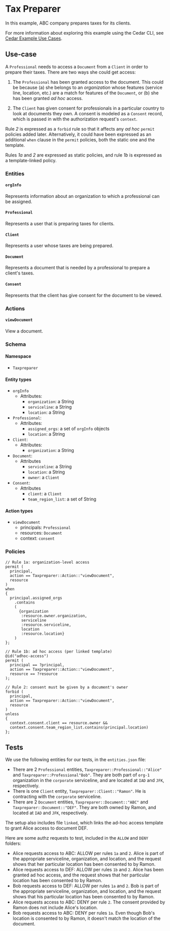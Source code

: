 # Tax Preparer

In this example, ABC company prepares taxes for its clients.

For more information about exploring this example using the Cedar CLI, see [Cedar Example Use Cases](https://github.com/cedar-policy/cedar-examples/tree/release/4.0.x/cedar-example-use-cases).

## Use-case

A `Professional` needs to access a `Document` from a `Client` in order to prepare their taxes. There are two ways she could get access:

1. The `Professional` has been granted access to the document. This could be because (a) she belongs to an _organization_ whose features (service line, location, etc.) are a match for features of the `Document`, or (b) she has been granted _ad hoc_ access.
	
2. The `Client` has given consent for professionals in a particular country to look at documents they own. A consent is modeled as a `Consent` record, which is passed in with the authorization request's `context`.


Rule _2_ is expressed as a `forbid` rule so that it affects any _ad hoc_ `permit` policies added later. Alternatively, it could have been expressed as an additional `when` clause in the `permit` policies, both the static one and the template.

Rules _1a_ and _2_ are expressed as static policies, and rule _1b_ is expressed as a template-linked policy.

### Entities

#### `orgInfo`
Represents information about an organization to which a professional can be assigned.

#### `Professional`
Represents a user that is preparing taxes for clients.

#### `Client`
Represents a user whose taxes are being prepared.

#### `Document` 
Represents a document that is needed by a professional to prepare a client's taxes.

#### `Consent`
Represents that the client has give consent for the document to be viewed.

### Actions

#### `viewDocument`
View a document.

### Schema

#### Namespace
* `Taxpreparer`

#### Entity types
* `orgInfo`
  * Attributes:
    * `organization`: a String
	* `serviceline`: a String
	* `location`: a String 
* `Professional`:
  * Attributes:
    * `assigned_orgs`: a set of `orgInfo` objects
	* `location`: a String
* `Client`:
  * Attributes:
    * `organization`: a String
* `Document`:
  * Attributes
  	* `serviceline`: a String
	* `location`: a String 
    * `owner`: a `Client`
* `Consent`:
  * Attributes 
    * `client`: a `Client`
	* `team_region_list`: a set of String
	
#### Action types
* `viewDocument`
  * principals: `Professional`
  * resources: `Document`
  * context: `consent`

### Policies

```
// Rule 1a: organization-level access
permit (
  principal,
  action == Taxpreparer::Action::"viewDocument",
  resource
)
when
{
  principal.assigned_orgs
    .contains
    (
      {organization
       :resource.owner.organization,
       serviceline
       :resource.serviceline,
       location
       :resource.location}
    )
};

// Rule 1b: ad hoc access (per linked template)
@id("adhoc-access")
permit (
  principal == ?principal,
  action == Taxpreparer::Action::"viewDocument",
  resource == ?resource
);

// Rule 2: consent must be given by a document's owner
forbid (
  principal,
  action == Taxpreparer::Action::"viewDocument",
  resource
)
unless
{
  context.consent.client == resource.owner &&
  context.consent.team_region_list.contains(principal.location)
};
```

## Tests

We use the following entities for our tests, in the `entities.json` file:
* There are 2 `Professional` entities, `Taxpreparer::Professional::"Alice"` and `Taxpreparer::Professional"Bob"`. They are both part of `org-1` organization in the `corporate` serviceline, and are located at `IAD` and `JFK`, respectively.
* There is one `Client` entity, `Taxpreparer::Client::"Ramon"`. He is contracting with the `corporate` serviceline.
* There are 2 `Document` entities, `Taxpreparer::Document::"ABC"` and `Taxpreparer::Document::"DEF"`. They are both owned by Ramon, and located at `IAD` and `JFK`, respectively.

The setup also includes file `linked`, which links the ad-hoc access template to grant Alice access to document DEF.



Here are some authz requests to test, included in the `ALLOW` and `DENY` folders:
* Alice requests access to ABC: ALLOW per rules `1a` and `2`. Alice is part of the appropriate serviceline, organization, and location, and the request shows that her particular location has been consented to by Ramon.
* Alice requests access to DEF: ALLOW per rules `1b` and `2`. Alice has been granted ad hoc access, and the request shows that her particular location has been consented to by Ramon.
* Bob requests access to DEF: ALLOW per rules `1a` and `2`. Bob is part of the appropriate serviceline, organization, and location, and the request shows that his particular location has been consented to by Ramon.
* Alice requests access to ABC: DENY per rule `2`. The consent provided by Ramon does not include Alice's location.
* Bob requests access to ABC: DENY per rules `1a`. Even though Bob's location is consented to by Ramon, it doesn't match the location of the document.
